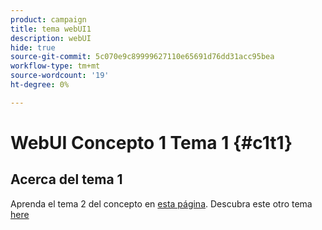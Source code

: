 ```yaml
---
product: campaign
title: tema webUI1
description: webUI
hide: true
source-git-commit: 5c070e9c89999627110e65691d76dd31acc95bea
workflow-type: tm+mt
source-wordcount: '19'
ht-degree: 0%

---
```


# WebUI Concepto 1 Tema 1 {#c1t1}

## Acerca del tema 1

Aprenda el tema 2 del concepto en [esta página](../concept2/topic2.md).
Descubra este otro tema [here](../../automation/workflow/about-workflows.md)